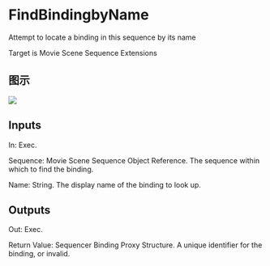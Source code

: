 # FindBindingbyName

Attempt to locate a binding in this sequence by its name

Target is Movie Scene Sequence Extensions

## 图示

![]($-20221218-20535903.png)

## Inputs

In: Exec.

Sequence: Movie Scene Sequence Object Reference. The sequence within which to find the binding.

Name: String. The display name of the binding to look up.  

## Outputs

Out: Exec.

Return Value: Sequencer Binding Proxy Structure. A unique identifier for the binding, or invalid.

